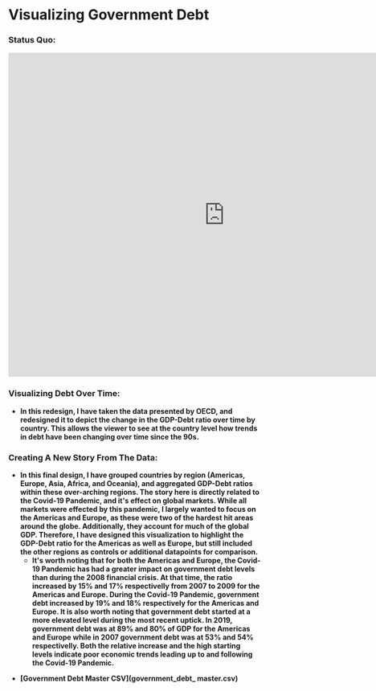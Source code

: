 # <strong>Visualizing Government Debt<strong>
  
### Status Quo:
  
  <iframe src="https://data.oecd.org/chart/6S0A" width="860" height="645" style="border: 0" mozallowfullscreen="true" webkitallowfullscreen="true" allowfullscreen="true"><a href="https://data.oecd.org/chart/6S0A" target="_blank">OECD Chart: General government debt, Total, % of GDP, Annual, 2017</a></iframe>
  
  
### Visualizing Debt Over Time:
  - In this redesign, I have taken the data presented by OECD, and redesigned it to depict the change in the GDP-Debt ratio over time by country. This allows the viewer to see at the country level how trends in debt have been changing over time since the 90s.
  
  
  <div class="flourish-embed flourish-chart" data-src="visualisation/11691730"><script src="https://public.flourish.studio/resources/embed.js"></script></div>
 
### Creating A New Story From The Data:
  - In this final design, I have grouped countries by region (Americas, Europe, Asia, Africa, and Oceania), and aggregated GDP-Debt ratios within these over-arching regions. The story here is directly related to the Covid-19 Pandemic, and it's effect on global markets. While all markets were effected by this pandemic, I largely wanted to focus on the Americas and Europe, as these were two of the hardest hit areas around the globe. Additionally, they account for much of the global GDP. Therefore, I have designed this visualization to highlight the GDP-Debt ratio for the Americas as well as Europe, but still included the other regions as controls or additional datapoints for comparison.
    - It's worth noting that for both the Americas and Europe, the Covid-19 Pandemic has had a greater impact on government debt levels than during the 2008 financial crisis. At that time, the ratio increased by 15% and 17% respectivelly from 2007 to 2009 for the Americas and Europe. During the Covid-19 Pandemic, government debt increased by 19% and 18% respectively for the Americas and Europe. It is also worth noting that government debt started at a more elevated level during the most recent uptick. In 2019, government debt was at 89% and 80% of GDP for the Americas and Europe while in 2007 government debt was at 53% and 54% respectivelly. Both the relative increase and the high starting levels indicate poor economic trends leading up to and following the Covid-19 Pandemic.
  
  <div class="flourish-embed flourish-chart" data-src="visualisation/11692050"><script src="https://public.flourish.studio/resources/embed.js"></script></div>
  

- [Government Debt Master CSV](government_debt_ master.csv)
  
